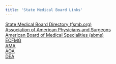 ```yaml
---
title: 'State Medical Board Links'
---
```


<p><a title="State Medical Board Directory" href="http://www.fsmb.org/state-medical-boards/contacts">State Medical Board Directory (fsmb.org)</a>&nbsp;<br /><a title="AAPS" href="http://www.aapsonline.org/">Association of American Physicians and Surgeons</a>&nbsp;<br /><a title="ABMS" href="http://www.abms.org/">American Board of Medical Specialities (abms)</a>&nbsp;<br /><a title="ECFMG" href="http://www.ecfmg.org/">ECFMG</a>&nbsp;<br /><a title="AMA" href="http://www.ama-assn.org/">AMA</a>&nbsp;<br /><a title="AOA" href="http://www.osteopathic.org/Pages/default.aspx">AOA</a>&nbsp;<br /><a title="DEA" href="http://www.deadiversion.usdoj.gov/drugreg/index.html">DEA</a>&nbsp;</p>